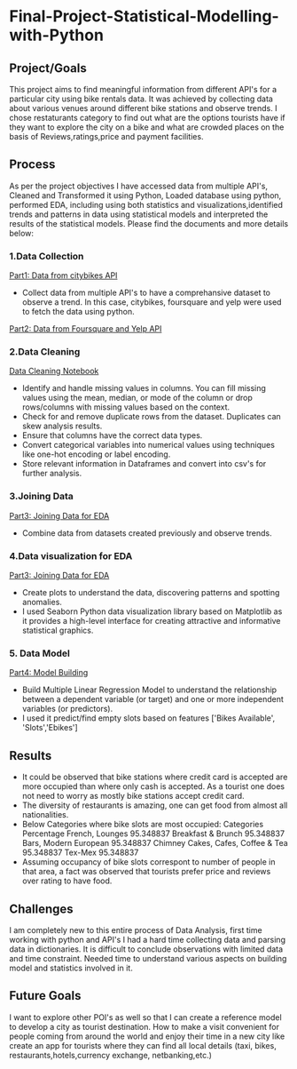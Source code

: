 # Final-Project-Statistical-Modelling-with-Python

## Project/Goals
This project aims to find meaningful information from different API's for a particular city using bike rentals data. It was achieved by collecting data about various venues around different bike stations and observe trends. I chose restaturants category to find out what are the options tourists have if they want to explore the city on a bike and what are crowded places on the basis of Reviews,ratings,price and payment facilities.

## Process
As per the project objectives I have accessed data from multiple API's, Cleaned and Transformed it using Python, Loaded database using python, performed EDA, including using both statistics and visualizations,identified trends and patterns in data using statistical models and interpreted the results of the statistical models. Please find the documents and more details below:

### 1.Data Collection 
<a href="./notebooks/Part1_city_bikes.ipynb" > Part1: Data from citybikes API </a>
- Collect data from multiple API's to have a comprehansive dataset to observe a trend. In this case, citybikes, foursquare and yelp were used to fetch the data using python.
  
<a href="./notebooks/Part2_yelp_foursquare_EDA.ipynb" > Part2: Data from Foursquare and Yelp API </a>

### 2.Data Cleaning
<a href="./notebooks/Data_cleaning.ipynb" > Data Cleaning Notebook </a>
- Identify and handle missing values in columns. You can fill missing values using the mean, median, or mode of the column or drop rows/columns with missing values based on the context.
- Check for and remove duplicate rows from the dataset. Duplicates can skew analysis results.
- Ensure that columns have the correct data types.
- Convert categorical variables into numerical values using techniques like one-hot encoding or label encoding.
- Store relevant information in Dataframes and convert into csv's for further analysis.

### 3.Joining Data
<a href="./notebooks/Part3_joining_data.ipynb" > Part3: Joining Data for EDA </a>
- Combine data from datasets created previously and observe trends.

### 4.Data visualization for EDA
<a href="./notebooks/Part3_joining_data.ipynb" > Part3: Joining Data for EDA </a>
- Create plots to understand the data, discovering patterns and spotting anomalies.
- I used Seaborn Python data visualization library based on Matplotlib as it provides a high-level interface for creating attractive and informative statistical graphics.

### 5. Data Model
<a href="./notebooks/Part4_model_building.ipynb" > Part4: Model Building </a>
- Build Multiple Linear Regression Model to understand the relationship between a dependent variable (or target) and one or more independent variables (or predictors).
- I used it predict/find empty slots based on features ['Bikes Available', 'Slots','Ebikes'] 

## Results
- It could be observed that bike stations where credit card is accepted are more occupied than where only cash is accepted. As a tourist one does not need to worry as mostly bike stations accept credit card.
- The diversity of restaurants is amazing, one can get food from almost all nationalities.
- Below Categories where bike slots are most occupied:
Categories                            Percentage
French, Lounges                       95.348837
Breakfast & Brunch                    95.348837
Bars, Modern European                 95.348837
Chimney Cakes, Cafes, Coffee & Tea    95.348837
Tex-Mex                               95.348837
- Assuming occupancy of bike slots correspont to number of people in that area, a fact was observed that tourists prefer price and reviews over rating to have food.

## Challenges 
I am completely new to this entire process of Data Analysis, first time working with python and API's I had a hard time collecting data and parsing data in dictionaries. It is difficult to conclude observations with limited data and time constraint.
Needed time to understand various aspects on building model and statistics involved in it.

## Future Goals
I want to explore other POI's as well so that I can create a reference model to develop a city as tourist destination. How to make a visit convenient for people coming from around the world and enjoy their time in a new city like create an app for tourists where they can find all local details (taxi, bikes, restaurants,hotels,currency exchange, netbanking,etc.)
